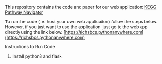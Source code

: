 This repository contains the code and paper for our web application: [KEGG Pathway Navigator](https://richsbcs.pythonanywhere.com)

To run the code (i.e. host your own web application) follow the steps below. However, if you just want to use the application, just go to the web app directly using the link below:
[https://richsbcs.pythonanywhere.com](https://richsbcs.pythonanywhere.com)

Instructions to Run Code

1. Install python3 and flask.
